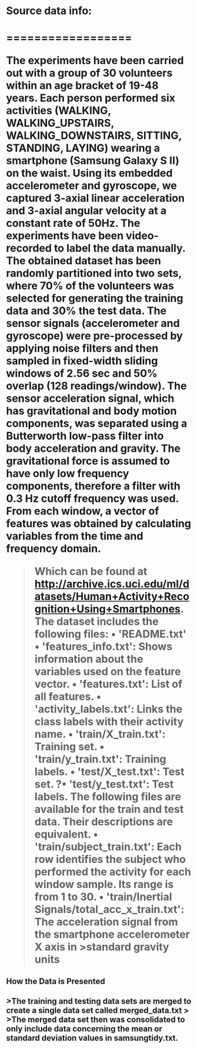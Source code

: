 <h1>  Source data info: <h1>
==================

The experiments have been carried out with a group of 30 volunteers within an age bracket of 19-48 years. Each person performed six activities (WALKING, WALKING_UPSTAIRS, WALKING_DOWNSTAIRS, SITTING, STANDING, LAYING) wearing a smartphone (Samsung Galaxy S II) on the waist. Using its embedded accelerometer and gyroscope, we captured 3-axial linear acceleration and 3-axial angular velocity at a constant rate of 50Hz. The experiments have been video-recorded to label the data manually. The obtained dataset has been randomly partitioned into two sets, where 70% of the volunteers was selected for generating the training data and 30% the test data.
The sensor signals (accelerometer and gyroscope) were pre-processed by applying noise filters and then sampled in fixed-width sliding windows of 2.56 sec and 50% overlap (128 readings/window). The sensor acceleration signal, which has gravitational and body motion components, was separated using a Butterworth low-pass filter into body acceleration and gravity. The gravitational force is assumed to have only low frequency components, therefore a filter with 0.3 Hz cutoff frequency was used. From each window, a vector of features was obtained by calculating variables from the time and frequency domain.
>Which can be found at http://archive.ics.uci.edu/ml/datasets/Human+Activity+Recognition+Using+Smartphones.
>The dataset includes the following files:
>•	'README.txt'
>•	'features_info.txt': Shows information about the variables used on the feature vector.
>•	'features.txt': List of all features.
>•	'activity_labels.txt': Links the class labels with their activity name.
>•	'train/X_train.txt': Training set.
>•	'train/y_train.txt': Training labels.
>•	'test/X_test.txt': Test set.
?•	'test/y_test.txt': Test labels.
The following files are available for the train and test data. Their descriptions are equivalent.
>•	'train/subject_train.txt': Each row identifies the subject who performed the activity for each window sample. Its range is from 1 to 30.
•	'train/Inertial Signals/total_acc_x_train.txt': The acceleration signal from the smartphone accelerometer X axis in >standard gravity units 
>
>
<h2> How the Data is Presented <h2>
>The training and testing data sets are merged to create a single data set called merged_data.txt
>
>The merged data set then was consolidated to only include data concerning the mean or standard deviation values in samsungtidy.txt. 



